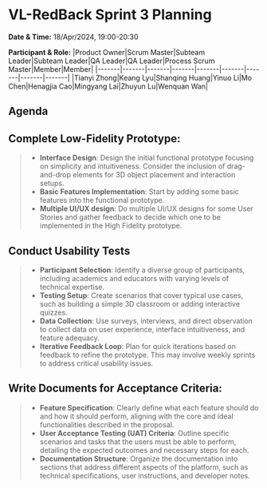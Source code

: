 # VL-RedBack Sprint 3 Planning

**Date & Time:** 18/Apr/2024, 19:00-20:30

**Participant & Role:**
|Product Owner|Scrum Master|Subteam Leader|Subteam Leader|QA Leader|QA Leader|Process Scrum Master|Member|Member|
|-------|-------|-------|-------|-------|-------|-------|-------|-------|
|Tianyi Zhong|Keang Lyu|Shanqing Huang|Yinuo Li|Mo Chen|Henagjia Cao|Mingyang Lai|Zhuyun Lu|Wenquan Wan|


## Agenda
## Complete Low-Fidelity Prototype:
 >* **Interface Design**: Design the initial functional prototype focusing on simplicity and intuitiveness. Consider the inclusion of drag-and-drop elements for 3D object placement and interaction setups.
 >* **Basic Features Implementation**: Start by adding some basic features into the functional prototype.
 >* **Multiple UI/UX design**: Do multiple UI/UX designs for some User Stories and gather feedback to decide which one to be implemented in the High Fidelity prototype.

## Conduct Usability Tests
>* **Participant Selection**: Identify a diverse group of participants, including academics and educators with varying levels of technical expertise.
>* **Testing Setup**: Create scenarios that cover typical use cases, such as building a simple 3D classroom or adding interactive quizzes.
>* **Data Collection**: Use surveys, interviews, and direct observation to collect data on user experience, interface intuitiveness, and feature adequacy.
>* **Iterative Feedback Loop**: Plan for quick iterations based on feedback to refine the prototype. This may involve weekly sprints to address critical usability issues.

## Write Documents for Acceptance Criteria:
>* **Feature Specification**: Clearly define what each feature should do and how it should perform, aligning with the core and ideal functionalities described in the proposal.
>* **User Acceptance Testing (UAT) Criteria**: Outline specific scenarios and tasks that the users must be able to perform, detailing the expected outcomes and necessary steps for each.
>* **Documentation Structure**: Organize the documentation into sections that address different aspects of the platform, such as technical specifications, user instructions, and developer notes.
